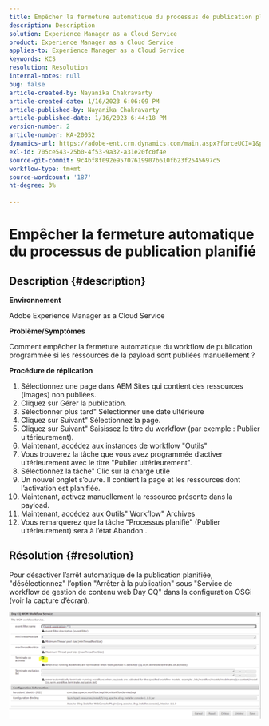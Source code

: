 ```yaml
---
title: Empêcher la fermeture automatique du processus de publication planifié
description: Description
solution: Experience Manager as a Cloud Service
product: Experience Manager as a Cloud Service
applies-to: Experience Manager as a Cloud Service
keywords: KCS
resolution: Resolution
internal-notes: null
bug: false
article-created-by: Nayanika Chakravarty
article-created-date: 1/16/2023 6:06:09 PM
article-published-by: Nayanika Chakravarty
article-published-date: 1/16/2023 6:44:18 PM
version-number: 2
article-number: KA-20052
dynamics-url: https://adobe-ent.crm.dynamics.com/main.aspx?forceUCI=1&pagetype=entityrecord&etn=knowledgearticle&id=d9c58173-c895-ed11-aad1-6045bd006149
exl-id: 705ce543-25b0-4f53-9a32-a31e20fc0f4e
source-git-commit: 9c4bf8f092e95707619907b610fb23f2545697c5
workflow-type: tm+mt
source-wordcount: '187'
ht-degree: 3%

---
```


# Empêcher la fermeture automatique du processus de publication planifié

## Description {#description}


<b>Environnement</b>

Adobe Experience Manager as a Cloud Service

<b>Problème/Symptômes</b>

Comment empêcher la fermeture automatique du workflow de publication programmée si les ressources de la payload sont publiées manuellement ?

<b>Procédure de réplication</b>

1. Sélectionnez une page dans AEM Sites qui contient des ressources (images) non publiées.
2. Cliquez sur Gérer la publication.
3. Sélectionner plus tard&quot; Sélectionner une date ultérieure
4. Cliquez sur Suivant&quot; Sélectionnez la page.
5. Cliquez sur Suivant&quot; Saisissez le titre du workflow (par exemple : Publier ultérieurement).
6. Maintenant, accédez aux instances de workflow &quot;Outils&quot;
7. Vous trouverez la tâche que vous avez programmée d’activer ultérieurement avec le titre &quot;Publier ultérieurement&quot;.
8. Sélectionnez la tâche&quot; Clic sur la charge utile
9. Un nouvel onglet s’ouvre. Il contient la page et les ressources dont l’activation est planifiée.
10. Maintenant, activez manuellement la ressource présente dans la payload.
11. Maintenant, accédez aux Outils&quot; Workflow&quot; Archives
12. Vous remarquerez que la tâche &quot;Processus planifié&quot; (Publier ultérieurement) sera à l’état Abandon .



## Résolution {#resolution}


Pour désactiver l’arrêt automatique de la publication planifiée, &quot;désélectionnez&quot; l’option &quot;Arrêter à la publication&quot; sous &quot;Service de workflow de gestion de contenu web Day CQ&quot; dans la configuration OSGi (voir la capture d’écran).

![](assets/d1e5b094-d901-ed11-82e4-00224809fe22.png)

